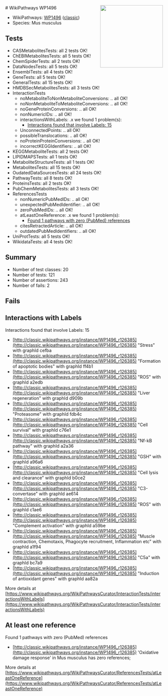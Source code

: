 <img style="float: right; width: 200px" src="https://upload.wikimedia.org/wikipedia/commons/thumb/8/83/Wplogo_with_text_500.png/640px-Wplogo_with_text_500.png" />
# WikiPathways WP1496

* WikiPathways: [WP1496](https://wikipathways.org/pathways/WP1496) ([classic](https://classic.wikipathways.org/instance/WP1496))
* Species: Mus musculus
## Tests
* CASMetabolitesTests: all 2 tests OK!
* ChEBIMetabolitesTests: all 5 tests OK!
* ChemSpiderTests: all 2 tests OK!
* DataNodesTests: all 5 tests OK!
* EnsemblTests: all 4 tests OK!
* GeneTests: all 5 tests OK!
* GeneralTests: all 15 tests OK!
* HMDBSecMetabolitesTests: all 3 tests OK!
* InteractionTests
    * noMetaboliteToNonMetaboliteConversions: .. all OK!
    * noNonMetaboliteToMetaboliteConversions: .. all OK!
    * noGeneProteinConversions: .. all OK!
    * nonNumericIDs: .. all OK!
    * interactionsWithLabels: .x we found 1 problem(s):
        * [Interactions found that involve Labels: 15](#fe97a8bd)
    * UnconnectedPoints: .. all OK!
    * possibleTranslocations: .. all OK!
    * noProteinProteinConversions: .. all OK!
    * incorrectKEGGIdentifiers: .. all OK!
* KEGGMetaboliteTests: all 2 tests OK!
* LIPIDMAPSTests: all 1 tests OK!
* MetaboliteStructureTests: all 1 tests OK!
* MetabolitesTests: all 15 tests OK!
* OudatedDataSourcesTests: all 24 tests OK!
* PathwayTests: all 8 tests OK!
* ProteinsTests: all 2 tests OK!
* PubChemMetabolitesTests: all 3 tests OK!
* ReferencesTests
    * nonNumericPubMedIDs: .. all OK!
    * unexpectedPubMedIdentifier: .. all OK!
    * zeroPubMedIDs: .. all OK!
    * atLeastOneReference: .x we found 1 problem(s):
        * [Found 1 pathways with zero (PubMed) references](#d0a459f0)
    * citesRetractedArticle: .. all OK!
    * outdatedPubMedIdentifiers: .. all OK!
* UniProtTests: all 5 tests OK!
* WikidataTests: all 4 tests OK!


## Summary

* Number of test classes: 20
* Number of tests: 121
* Number of assertions: 243
* Number of fails: 2

## Fails

<a name="fe97a8bd" />

## Interactions with Labels

Interactions found that involve Labels: 15

* [http://classic.wikipathways.org/instance/WP1496_r126385](http://classic.wikipathways.org/instance/WP1496_r126385) "Stress" with graphId cefba
* [http://classic.wikipathways.org/instance/WP1496_r126385](http://classic.wikipathways.org/instance/WP1496_r126385) "Formation of apoptotic bodies" with graphId ff4b1
* [http://classic.wikipathways.org/instance/WP1496_r126385](http://classic.wikipathways.org/instance/WP1496_r126385) "ROS" with graphId a2edb
* [http://classic.wikipathways.org/instance/WP1496_r126385](http://classic.wikipathways.org/instance/WP1496_r126385) "Liver regeneration" with graphId d909b
* [http://classic.wikipathways.org/instance/WP1496_r126385](http://classic.wikipathways.org/instance/WP1496_r126385) "Proteasome" with graphId fdb4c
* [http://classic.wikipathways.org/instance/WP1496_r126385](http://classic.wikipathways.org/instance/WP1496_r126385) "Cell survival" with graphId c76e1
* [http://classic.wikipathways.org/instance/WP1496_r126385](http://classic.wikipathways.org/instance/WP1496_r126385) "Nf-kB pathway" with graphId a2a36
* [http://classic.wikipathways.org/instance/WP1496_r126385](http://classic.wikipathways.org/instance/WP1496_r126385) "GSH" with graphId a96a6
* [http://classic.wikipathways.org/instance/WP1496_r126385](http://classic.wikipathways.org/instance/WP1496_r126385) "Cell lysis and clearance" with graphId b0ce2
* [http://classic.wikipathways.org/instance/WP1496_r126385](http://classic.wikipathways.org/instance/WP1496_r126385) "C3-convertase" with graphId ae614
* [http://classic.wikipathways.org/instance/WP1496_r126385](http://classic.wikipathways.org/instance/WP1496_r126385) "ROS" with graphId c1ae6
* [http://classic.wikipathways.org/instance/WP1496_r126385](http://classic.wikipathways.org/instance/WP1496_r126385) "Complement activation" with graphId a59be
* [http://classic.wikipathways.org/instance/WP1496_r126385](http://classic.wikipathways.org/instance/WP1496_r126385) "Muscle contraction,
Chemotaxis,
Phagocyte recruitment,
Inflammation etc" with graphId a1f94
* [http://classic.wikipathways.org/instance/WP1496_r126385](http://classic.wikipathways.org/instance/WP1496_r126385) "C5a" with graphId bc7a9
* [http://classic.wikipathways.org/instance/WP1496_r126385](http://classic.wikipathways.org/instance/WP1496_r126385) "Induction of antioxidant genes" with graphId aa82a


More details at [https://www.wikipathways.org/WikiPathwaysCurator/InteractionTests/interactionsWithLabels](https://www.wikipathways.org/WikiPathwaysCurator/InteractionTests/interactionsWithLabels)

<a name="d0a459f0" />

## At least one reference

Found 1 pathways with zero (PubMed) references

* [http://classic.wikipathways.org/instance/WP1496_r126385](http://classic.wikipathways.org/instance/WP1496_r126385) 'Oxidative damage response' in Mus musculus has zero references; 


More details at [https://www.wikipathways.org/WikiPathwaysCurator/ReferencesTests/atLeastOneReference](https://www.wikipathways.org/WikiPathwaysCurator/ReferencesTests/atLeastOneReference)

